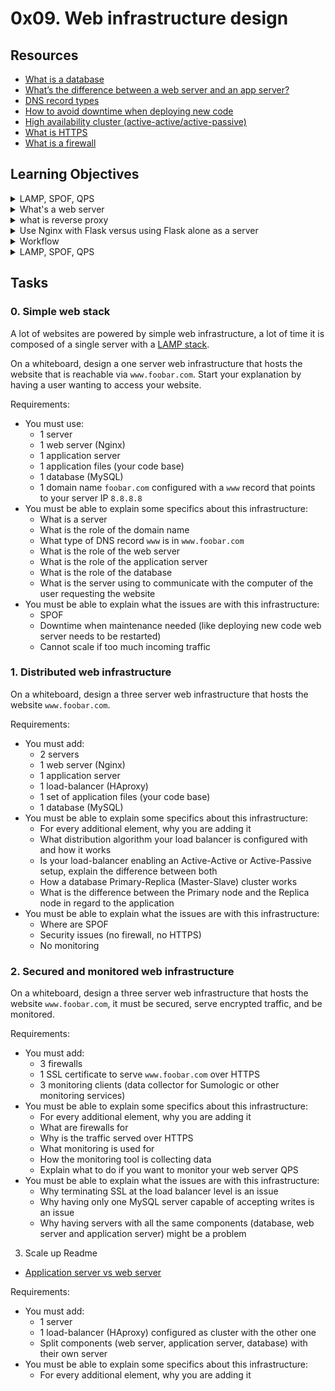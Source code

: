 # 0x09. Web infrastructure design
## Resources
- [What is a database](https://www.oracle.com/ke/database/what-is-database/)
- [What’s the difference between a web server and an app server?](https://www.infoworld.com/article/2171154/app-server-web-server-what-s-the-difference.html)
- [DNS record types](https://www.site24x7.com/learn/dns-record-types.html)
- [How to avoid downtime when deploying new code](https://softwareengineering.stackexchange.com/questions/35063/how-do-you-update-your-production-codebase-database-schema-without-causing-downt#answers-header)
- [High availability cluster (active-active/active-passive)](https://docs.oracle.com/cd/E17904_01/core.1111/e10106/intro.htm#ASHIA712)
- [What is HTTPS](https://www.instantssl.com/http-vs-https)
- [What is a firewall](https://www.webopedia.com/definitions/firewall/)

## Learning Objectives
<details>
<summary>LAMP, SPOF, QPS</summary>

- **LAMP:** A common open-source web development stack. It stands for:
    + Linux: The operating system.
    + Apache: The web server.
    + MySQL: The database management system.
    + PHP (or sometimes Python or Perl): The programming language.
    + This stack is widely used for developing dynamic websites and applications.

- **SPOF (Single Point of Failure):** In a system or architecture, an SPOF is any individual component whose failure would cause the entire system to stop working. Reducing SPOFs is critical for high availability and reliability. Techniques to mitigate SPOFs include redundancy, load balancing, and failover systems.

- **QPS (Queries Per Second):** A measure of the number of queries a system can handle per second. It’s used to evaluate the performance and scalability of databases, search engines, and other systems that handle a large number of requests.
</details>
<details>
<summary>What's a web server</summary>

### Web Server
A web server is a software or hardware system that serves HTTP content to clients, typically browsers, over the internet or a private network. Its main job is to process requests for web pages and resources and send the requested content back to the client. Web servers are often the first layer in web application architecture, receiving incoming requests and either serving static files (e.g., HTML, CSS, images) or routing requests to other servers, like an application server, for more complex processing.

#### Key Functions of a Web Server
- **Handling HTTP Requests:** Accepts HTTP requests, typically from a browser, for files or other resources.
- **Serving Static Content:** Delivers static files like HTML, CSS, JavaScript, and images directly to the client.
- **Routing Dynamic Requests:** When a request requires dynamic data or server-side processing (e.g., fetching data from a database), the web server can route the request to an application server (e.g., Python application with Flask or Django) and then serve the response back to the client.
- **Load Balancing:** Distributes traffic across multiple servers to ensure the system is scalable and resilient.
- **Security and SSL Handling:** Implements HTTPS by managing SSL/TLS encryption, which helps secure data during transit.

#### Example: Nginx as a Web Server with Python (Using WSGI)
Nginx is a high-performance web server known for its ability to handle a large number of concurrent connections. It’s widely used for serving static content, load balancing, and acting as a reverse proxy. When using Nginx with Python, Nginx often acts as a reverse proxy in front of a Python application, allowing Nginx to serve static content directly and route dynamic requests to the Python app.

Here’s how this setup might look:

#### 1. Install Nginx and Python Application (e.g., Flask)
Install Nginx and set up your Python web application (in this case, a simple Flask app).
```bash
# Install Nginx
sudo apt update
sudo apt install nginx

# Install Flask and a WSGI server (e.g., Gunicorn)
pip install flask gunicorn
```
#### 2. Create a Simple Python Web Application (Flask)
Create a Python script named app.py using Flask.

```python
# app.py
from flask import Flask, jsonify

app = Flask(__name__)

@app.route('/')
def home():
    return jsonify(message="Hello from Flask with Nginx!")

if __name__ == '__main__':
    app.run()
```
#### 3. Run the Application with Gunicorn (WSGI Server)
Gunicorn is a WSGI (Web Server Gateway Interface) server, which enables Nginx to communicate with your Python application.

```bash
# Run Gunicorn to serve the Flask app
gunicorn --bind 127.0.0.1:8000 app:app
```
This command binds Gunicorn to listen on `127.0.0.1:8000` and serve the `app` module.

#### 4. Configure Nginx as a Reverse Proxy to Gunicorn
Configure Nginx to forward incoming requests to Gunicorn, so it can process the Python application.

- Create a new configuration file for your site in `/etc/nginx/sites-available/`:

```bash
sudo nano /etc/nginx/sites-available/my_flask_app
```
- Add the following configuration to route traffic through Nginx to Gunicorn:

```nginx
server {
    listen 80;
    server_name your_domain_or_ip;

    location / {
        proxy_pass http://127.0.0.1:8000;
        proxy_set_header Host $host;
        proxy_set_header X-Real-IP $remote_addr;
        proxy_set_header X-Forwarded-For $proxy_add_x_forwarded_for;
        proxy_set_header X-Forwarded-Proto $scheme;
    }
}
```
- Enable the configuration by creating a symbolic link to the sites-enabled directory:

```bash
sudo ln -s /etc/nginx/sites-available/my_flask_app /etc/nginx/sites-enabled
```
- Test the Nginx configuration for syntax errors and reload it:

```bash
sudo nginx -t
sudo systemctl restart nginx
```
#### 5. Accessing the Application
Now, when you access `http://your_domain_or_ip`, Nginx receives the request, and if it’s a static request, it serves it directly. For dynamic requests (like `/`), it forwards the request to Gunicorn, which runs the Flask app and sends the response back to Nginx. Nginx then returns this response to the client.

#### Why Use Nginx with Python?
Using Nginx in front of a Python application provides several benefits:

- **Improved Performance:** Nginx handles static content efficiently and manages a large number of connections, reducing the load on the Python app.
- **Load Balancing:** Nginx can distribute incoming traffic across multiple instances of the Python app.
- **SSL Termination:** Nginx manages SSL certificates, handling encryption/decryption to offload the task from the Python app.
- **Security:** Nginx provides an additional security layer, filtering requests before they reach the application.

</details>
<details>
<summary>what is reverse proxy</summary>

### Reverse Proxy
A reverse proxy is a type of server that sits between client devices (like browsers) and backend servers, forwarding client requests to the appropriate server and then sending the server's response back to the client. Unlike a regular proxy (or "forward proxy"), which typically hides the client’s identity from the server, a reverse proxy sits in front of the server and often hides the server's identity from the client.

#### Key Purposes and Benefits of a Reverse Proxy
- **Load Balancing:** Distributes client requests across multiple backend servers to ensure no single server is overloaded. This improves performance and allows the system to scale.

- **SSL Termination:** Handles SSL encryption and decryption on behalf of backend servers. This offloads SSL processing from application servers, improving their performance and simplifying certificate management.

- **Caching:** Stores copies of frequently requested content, which reduces the load on backend servers and speeds up responses for clients. Commonly cached items include static assets like images, CSS, or JavaScript files.

- **Security:** Acts as a barrier between clients and backend servers, masking server details (such as IP addresses and server types). A reverse proxy can also block suspicious requests, protecting backend servers from attacks like Distributed Denial of Service (DDoS).

- **Compression:** Compresses server responses before sending them to clients, reducing bandwidth usage and speeding up loading times for clients.

- **Centralized Authentication and Authorization:** Enforces authentication and authorization policies before requests reach backend servers, adding another layer of security.

#### How a Reverse Proxy Works
1. **Client Request:** A client, like a browser, makes a request to a website or web application.
2. **Reverse Proxy Receives Request:** The request goes to the reverse proxy (e.g., Nginx or Apache), rather than directly to the backend servers.
3. **Request Handling:** The reverse proxy decides what to do with the request. It might:
- Forward the request to an appropriate backend server (load balancing).
- Serve a cached version if the content is available.
- Terminate SSL and forward the request in plaintext to the backend.
4. **Response:** The backend server processes the request and sends the response back to the reverse proxy.
5. **Client Response:** The reverse proxy forwards the response to the client, often hiding the backend server details.

#### Example of a Reverse Proxy with Nginx and a Python Application
In a typical setup, Nginx can be configured as a reverse proxy in front of a Python application (e.g., a Flask or Django app served with Gunicorn). Here’s how it works:
1. Nginx, the reverse proxy, receives requests from clients on port 80 (HTTP) or 443 (HTTPS).
2. Nginx forwards the request to the appropriate backend server (e.g., Gunicorn running the Python app on `localhost:8000`).
3. The backend server processes the request and sends the response back to Nginx.
4. Nginx forwards the response to the client.

Here’s a sample Nginx configuration snippet to set it up as a reverse proxy:

```nginx
server {
    listen 80;
    server_name your_domain_or_ip;

    location / {
        proxy_pass http://127.0.0.1:8000;  # Forward requests to the backend
        proxy_set_header Host $host;
        proxy_set_header X-Real-IP $remote_addr;
        proxy_set_header X-Forwarded-For $proxy_add_x_forwarded_for;
        proxy_set_header X-Forwarded-Proto $scheme;
    }
}
```
In this setup, Nginx acts as a reverse proxy that:

- Accepts HTTP requests from clients.
- Forwards them to a Python application server (e.g., Gunicorn running the Flask app).
- Receives the response and returns it to the client.
</details>
<details>
<summary>Use Nginx with Flask versus using Flask alone as a server</summary>

### 1. Flask as a Standalone Server
Flask includes a built-in development server (`flask run`) that you can use to serve your application. However, there are limitations:

- **Purpose:** Flask's built-in server is primarily for development and debugging, not for production.
- **Performance:** Flask's built-in server is single-threaded by default and does not handle high traffic well. It’s not designed for high concurrency or handling many simultaneous requests.
- **Features:** It lacks advanced server capabilities like load balancing, caching, SSL termination, or serving static content efficiently.

#### Example: Running Flask Alone
To run a Flask application standalone, you can use:

```bash
export FLASK_APP=app.py
flask run
```
Or, programmatically in `app.py`:

```python
from flask import Flask

app = Flask(__name__)

@app.route('/')
def home():
    return "Hello, Flask alone!"

if __name__ == '__main__':
    app.run(host='0.0.0.0', port=5000)
```
#### Why Flask Alone May Be Insufficient
Flask’s built-in server is limited in:
- **Scalability:** It can’t handle high volumes of traffic or concurrent connections well.
- **Security:** It doesn’t handle HTTPS/SSL out of the box.
- **Reliability:** It’s not optimized for production environments and may crash under load or unexpected conditions.

### 2. Using Nginx with Flask (in Production)
To run Flask applications in a robust production environment, it’s common to use Nginx as a reverse proxy in front of a production-grade server like Gunicorn (a WSGI server that can run Flask). Here’s how it works:

Nginx receives incoming requests.
1. If the request is for static files, Nginx serves them directly, reducing load on the Flask app.
2. For other requests, Nginx forwards them to Gunicorn, which runs the Flask application.
3. Gunicorn processes the request and sends the response back to Nginx.
4. Nginx sends the final response to the client.

#### Example: Running Flask with Nginx and Gunicorn
1. Install Nginx and Gunicorn:
```bash
sudo apt install nginx
pip install gunicorn
```
2. Configure and run Gunicorn to serve the Flask app:

```bash
gunicorn --bind 127.0.0.1:8000 app:app
```
3. Configure Nginx as a reverse proxy for Gunicorn:

- Create a new Nginx configuration file (`/etc/nginx/sites-available/my_flask_app`):

```nginx
server {
    listen 80;
    server_name your_domain_or_ip;

    location / {
        proxy_pass http://127.0.0.1:8000;
        proxy_set_header Host $host;
        proxy_set_header X-Real-IP $remote_addr;
        proxy_set_header X-Forwarded-For $proxy_add_x_forwarded_for;
        proxy_set_header X-Forwarded-Proto $scheme;
    }

    location /static/ {
        alias /path/to/static/files;
    }
}
```
- Link this file to Nginx’s `sites-enabled` and restart Nginx:

```bash
sudo ln -s /etc/nginx/sites-available/my_flask_app /etc/nginx/sites-enabled
sudo nginx -t
sudo systemctl restart nginx
```
### Summary: Flask Alone vs. Nginx with Flask

| Feature               | Flask Alone                     | Nginx with Flask and Gunicorn                 |
|-----------------------|---------------------------------|-----------------------------------------------|
| **Ease of Setup**     | Simple, quick setup            | More setup steps but manageable               |
| **Concurrency**       | Limited, single-threaded       | High, manages many simultaneous connections   |
| **Static File Handling** | Processed through Flask     | Handled by Nginx directly                     |
| **SSL/HTTPS**         | No built-in support            | SSL termination with Nginx                    |
| **Load Balancing**    | Not available                  | Load balancing across instances               |
| **Error Handling**    | Basic                          | Custom error pages, queueing, retry logic     |

#### Choosing Between Flask Alone and Nginx with Flask
- **Development:** Use Flask alone for simplicity.
- **Production:** Use Nginx with Gunicorn to handle higher traffic, enable SSL, and provide better security, reliability, and performance.
</details>
<details>
<summary>Workflow</summary>

### Workflow Overview
1. **Client Request:** A client (such as a browser or mobile app) sends an HTTP request to the server.
2. **Nginx:** Nginx receives the request first as the reverse proxy.
- Nginx can handle static files (like images, CSS, JavaScript) directly.
- For dynamic content, Nginx forwards the request to the WSGI server (e.g., Gunicorn).
3. **WSGI Server (Gunicorn):** The WSGI server receives the request from Nginx and passes it to the Python web application using the WSGI protocol.
4. **Application (Flask/Django):** The application processes the request, performs necessary operations (like querying a database), and generates a response.
5. **Response Flow Back:**
- The application sends the response back to the WSGI server.
- The WSGI server returns the response to Nginx.
- Nginx forwards the final response to the client.

### Detailed Workflow
1. **Client Requests:** A user on a browser or app requests a URL, say `https://example.com/home`.
```plaintext
GET /home HTTP/1.1
Host: example.com
```
2. **Nginx Handles the Request:**
- **Static Content:** If the request is for a static file (like `https://example.com/images/logo.png`), Nginx serves the file directly from disk.
    ```nginx
    location /images/ {
        alias /path/to/static/files/images/;
    }
    ```
    Nginx fetches logo.png from /path/to/static/files/images/ and sends it back to the client.

- **Dynamic Content:** If the request is for dynamic content (e.g., `/home`), Nginx forwards it to the WSGI server (Gunicorn) via a reverse proxy setup.
    ```nginx
    location / {
        proxy_pass http://127.0.0.1:8000;
        proxy_set_header Host $host;
        proxy_set_header X-Real-IP $remote_addr;
        proxy_set_header X-Forwarded-For $proxy_add_x_forwarded_for;
        proxy_set_header X-Forwarded-Proto $scheme;
    }
    ```
    The request is forwarded to Gunicorn listening on `localhost:8000`
3. **Nginx to Gunicorn:**
- Nginx acts as a reverse proxy and forwards dynamic requests to the Gunicorn server, configured to listen on a specific port (e.g., `localhost:8000`).
    ```plaintext
    GET /home HTTP/1.1
    Host: example.com
    X-Real-IP: 192.168.1.1
    X-Forwarded-For: 192.168.1.1
    ```
    Nginx includes headers like:
    + `X-Real-IP` for the client’s IP address.
    + `X-Forwarded-For` for tracking forwarded requests.
- Nginx communicates with Gunicorn via the HTTP protocol or Unix sockets.
4. **Gunicorn Receives the Request:**
- Gunicorn, as a WSGI server, receives the HTTP request from Nginx.
    + Command to Start Gunicorn:
    ```bash
    gunicorn --workers 4 --bind 127.0.0.1:8000 app:app
    ```
    + `app` is the Flask application file name.
    + `app` (second `app`) is the Flask application instance.
- Gunicorn then translates the HTTP request into a WSGI-compliant format and passes it to the Python application (e.g., Flask or Django).
5. **Flask/Django Application Processes the Request:**
The Flask application receives the WSGI-compliant request and processes it.
- The application processes the request, performs any necessary actions (e.g., reading from or writing to a database, running business logic), and creates an HTTP response (with status, headers, and body content).
lask Route:

```python
from flask import Flask, jsonify

app = Flask(__name__)

@app.route('/home')
def home():
    # Simulate some logic (e.g., database call)
    data = {"message": "Welcome to the Home Page!"}
    return jsonify(data)
```
6. **Response Back to Gunicorn:**
- The Flask or Django app sends the response back to Gunicorn.
Response Example:
    ```plaintext
    Status: 200 OK
    Headers: Content-Type: application/json
    Body: {"message": "Welcome to the Home Page!"}
    ```
- Gunicorn, as the WSGI server, wraps up the response and hands it back to Nginx.
7. **Nginx Returns the Response to the Client:**
- Nginx receives the response from Gunicorn.
- Nginx forwards the response back to the client’s browser or app.

#### Example Configuration (Nginx and Gunicorn)
- **Gunicorn Command:** Start the Gunicorn server to listen on port 8000:
```bash
gunicorn --workers 4 --bind 127.0.0.1:8000 myapp:app
```
- **Nginx Configuration:** Example Nginx configuration to pass requests to Gunicorn:
```nginx
server {
    listen 80;
    server_name example.com;

    location /static/ {
        alias /path/to/static/files;
    }

    location / {
        proxy_pass http://127.0.0.1:8000;
        proxy_set_header Host $host;
        proxy_set_header X-Real-IP $remote_addr;
        proxy_set_header X-Forwarded-For $proxy_add_x_forwarded_for;
        proxy_set_header X-Forwarded-Proto $scheme;
    }
}
```
In this setup:
Static files are served by Nginx directly.
Dynamic requests (like /home) are forwarded to Gunicorn.
This combination creates a high-performance and scalable setup for serving Python web applications.
</details>
<details>
<summary>LAMP, SPOF, QPS</summary>

- **LAMP:** A common open-source web development stack. It stands for:

    + Linux: The operating system.
    + Apache: The web server.
    + MySQL: The database management system.
    + PHP (or sometimes Python or Perl): The programming language.

This stack is widely used for developing dynamic websites and applications.

- **SPOF (Single Point of Failure):** In a system or architecture, an SPOF is any individual component whose failure would cause the entire system to stop working. Reducing SPOFs is critical for high availability and reliability. Techniques to mitigate SPOFs include redundancy, load balancing, and failover systems.

- **QPS (Queries Per Second):** A measure of the number of queries a system can handle per second. It’s used to evaluate the performance and scalability of databases, search engines, and other systems that handle a large number of requests.
</details>


## Tasks
### 0. Simple web stack
A lot of websites are powered by simple web infrastructure, a lot of time it is composed of a single server with a [LAMP stack](https://en.wikipedia.org/wiki/LAMP_%28software_bundle%29).

On a whiteboard, design a one server web infrastructure that hosts the website that is reachable via `www.foobar.com`. Start your explanation by having a user wanting to access your website.

Requirements:
- You must use:
    + 1 server
    + 1 web server (Nginx)
    + 1 application server
    + 1 application files (your code base)
    + 1 database (MySQL)
    + 1 domain name `foobar.com` configured with a `www` record that points to your server IP `8.8.8.8`
- You must be able to explain some specifics about this infrastructure:
    + What is a server
    + What is the role of the domain name
    + What type of DNS record `www` is in `www.foobar.com`
    + What is the role of the web server
    + What is the role of the application server
    + What is the role of the database
    + What is the server using to communicate with the computer of the user requesting the website
- You must be able to explain what the issues are with this infrastructure:
    + SPOF
    + Downtime when maintenance needed (like deploying new code web server needs to be restarted)
    + Cannot scale if too much incoming traffic

### 1. Distributed web infrastructure
On a whiteboard, design a three server web infrastructure that hosts the website `www.foobar.com`.

Requirements:
- You must add:
    + 2 servers
    + 1 web server (Nginx)
    + 1 application server
    + 1 load-balancer (HAproxy)
    + 1 set of application files (your code base)
    + 1 database (MySQL)
- You must be able to explain some specifics about this infrastructure:
    + For every additional element, why you are adding it
    + What distribution algorithm your load balancer is configured with and how it works
    + Is your load-balancer enabling an Active-Active or Active-Passive setup, explain the difference between both
    + How a database Primary-Replica (Master-Slave) cluster works
    + What is the difference between the Primary node and the Replica node in regard to the application
- You must be able to explain what the issues are with this infrastructure:
    + Where are SPOF
    + Security issues (no firewall, no HTTPS)
    + No monitoring

### 2. Secured and monitored web infrastructure
On a whiteboard, design a three server web infrastructure that hosts the website `www.foobar.com`, it must be secured, serve encrypted traffic, and be monitored.

Requirements:
- You must add:
    + 3 firewalls
    + 1 SSL certificate to serve `www.foobar.com` over HTTPS
    + 3 monitoring clients (data collector for Sumologic or other monitoring services)
- You must be able to explain some specifics about this infrastructure:
    + For every additional element, why you are adding it
    + What are firewalls for
    + Why is the traffic served over HTTPS
    + What monitoring is used for
    + How the monitoring tool is collecting data
    + Explain what to do if you want to monitor your web server QPS
- You must be able to explain what the issues are with this infrastructure:
    + Why terminating SSL at the load balancer level is an issue
    + Why having only one MySQL server capable of accepting writes is an issue
    + Why having servers with all the same components (database, web server and application server) might be a problem

3. Scale up
Readme
- [Application server vs web server](https://www.f5.com/glossary)

Requirements:
- You must add:
    + 1 server
    + 1 load-balancer (HAproxy) configured as cluster with the other one
    + Split components (web server, application server, database) with their own server
- You must be able to explain some specifics about this infrastructure:
    + For every additional element, why you are adding it
